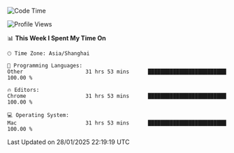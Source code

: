 <!--START_SECTION:waka-->
![Code Time](http://img.shields.io/badge/Code%20Time-3%2C410%20hrs%2058%20mins-blue)

![Profile Views](http://img.shields.io/badge/Profile%20Views-0-blue)

📊 **This Week I Spent My Time On** 

```text
🕑︎ Time Zone: Asia/Shanghai

💬 Programming Languages: 
Other                    31 hrs 53 mins      █████████████████████████   100.00 % 

🔥 Editors: 
Chrome                   31 hrs 53 mins      █████████████████████████   100.00 % 

💻 Operating System: 
Mac                      31 hrs 53 mins      █████████████████████████   100.00 % 
```


 Last Updated on 28/01/2025 22:19:19 UTC
<!--END_SECTION:waka-->